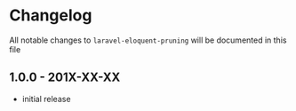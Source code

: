 # Changelog

All notable changes to `laravel-eloquent-pruning` will be documented in this file

## 1.0.0 - 201X-XX-XX

- initial release
